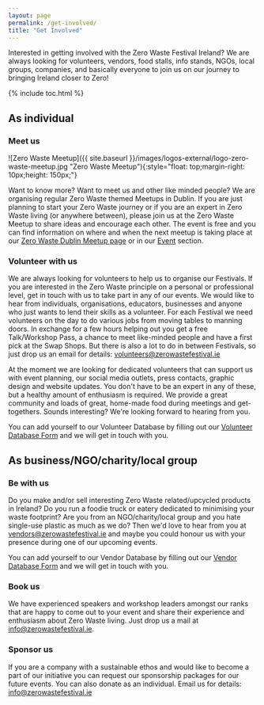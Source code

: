 ```yaml
---
layout: page
permalink: /get-involved/
title: "Get Involved"
---
```


Interested in getting involved with the Zero Waste Festival Ireland?  We are always looking for volunteers, vendors, food stalls, info stands, NGOs, local groups, companies, and basically everyone to join us on our journey to bringing Ireland closer to Zero!

{% include toc.html %}

## As individual

### Meet us

![Zero Waste Meetup]({{ site.baseurl }}/images/logos-external/logo-zero-waste-meetup.jpg "Zero Waste Meetup"){:style="float: top;margin-right: 10px;height: 150px;"}

Want to know more? Want to meet us and other like minded people? We are organising regular Zero Waste themed Meetups in Dublin. If you are just planning to start your Zero Waste journey or if you are an expert in Zero Waste living (or anywhere between), please join us at the Zero Waste Meetup to share ideas and encourage each other. The event is free and you can find information on where and when the next meetup is taking place at our [Zero Waste Dublin Meetup page](https://www.meetup.com/Zero-waste-meetup-ireland/) or in our [Event](/events) section.

### Volunteer with us

We are always looking for volunteers to help us to organise our Festivals. If you are interested in the Zero Waste principle on a personal or professional level, get in touch with us to take part in any of our events. We would like to hear from individuals, organisations, educators, businesses and anyone who just wants to lend their skills as a volunteer. For each Festival we need volunteers on the day to do various jobs from moving tables to manning doors. In exchange for a few hours helping out you get a free Talk/Workshop Pass, a chance to meet like-minded people and have a first pick at the Swap Shops. But there is also a lot to do in between Festivals, so just drop us an email for details: [volunteers@zerowastefestival.ie](mailto:volunteers@zerowastefestival.ie)

At the moment we are looking for dedicated volunteers that can support us with event planning, our social media outlets, press contacts, graphic design and website updates. You don't have to be an expert in any of these, but a healthy amount of enthusiasm is required. We provide a great community and loads of great, home-made food during meetings and get-togethers. Sounds interesting? We're looking forward to hearing from you.

You can add yourself to our Volunteer Database by filling out our [Volunteer Database Form](/forms) and we will get in touch with you.

<!--
## Support us

The Zero Waste Festival is a nonprofit festival run solely by volunteers. However, to bring the festival and workshops to attractive locations close to you, we have to rent premises, arrange for insurance, pay for our website hosting, and reimburse our speakers and workshop leaders. 

If you would like to support the Zero Waste Festival and help us grow, then consider showing us your love with a small donation below. We promise to give a big thank you shout out to all the lovely people helping us out here on our website and social media. 

<div>
  <form action="https://zerowastefestival.foxycart.com/cart" method="post" accept-charset="utf-8">  
    <input type="hidden" name="name" value="Support the Zero Waste Festival" />
    <input type="hidden" name="code" value="donation" />
	<label class="label_left">Please tell us your name if you would like a shout out on our website and social media:</label>
	<input type="text" name="Name" style="width: 200px;"><br>	
	<label class="label_left">Please enter the amount in EUR below:</label>
    <input type="number" name="price" style="width: 100px;" pattern= "[0-9]" value="25" min="1" required/><br>
  <input type="submit" value="Support the Zero Waste Festival" class="submit" />
  </form>
</div>

<p data-fc-id="minicart" style="display:none;">
	<a href="https://zerowastefestival.foxycart.com/cart?cart=view">
	    View order summary:<br>
		<span data-fc-id="minicart-quantity">0</span>
		<span data-fc-id="minicart-singular"> item </span>
		<span data-fc-id="minicart-plural"> items </span>
		in cart. Total cost: EUR
		<span data-fc-id="minicart-order-total">0</span>
	</a>
</p>
-->


## As business/NGO/charity/local group

### Be with us

Do you make and/or sell interesting Zero Waste related/upcycled products in Ireland? Do you run a foodie truck or eatery dedicated to minimising your waste footprint? Are you from an NGO/charity/local group and you hate single-use plastic as much as we do? Then we'd love to hear from you at [vendors@zerowastefestival.ie](mailto:vendors@zerowastefestival.ie) and maybe you could honour us with your presence during one of our upcoming events.

You can add yourself to our Vendor Database by filling out our [Vendor Database Form](/forms) and we will get in touch with you.

### Book us

We have experienced speakers and workshop leaders amongst our ranks that are happy to come out to your event and share their experience and enthusiasm about Zero Waste living. Just drop us a mail at [info@zerowastefestival.ie](mailto:info@zerowastefestival.ie).

### Sponsor us

If you are a company with a sustainable ethos and would like to become a part of our initiative you can request our sponsorship packages for our future events. You can also donate as an individual. Email us for details: [info@zerowastefestival.ie](mailto:info@zerowastefestival.ie)
